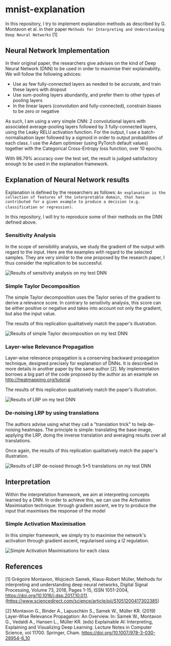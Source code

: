 # mnist-explanation

In this repository, I try to implement explanation methods as described by G. Montavon et al. in their paper `Methods for Interpreting and Understanding Deep Neural Networks` [1]

## Neural Network Implementation

In their original paper, the researchers give advises on the kind of Deep Neural Network (DNN) to be used in order to maximise their explainability. We will follow the following advices:
 - Use as few fully-connected layers as needed to be accurate, and train these layers with dropout
 - Use sum-pooling layers abundantly, and prefer them to other types of pooling layers
 - In the linear layers (convolution and fully-connected), constrain biases to be zero or negative

As such, I am using a very simple CNN: 2 convolutional layers with associated average-pooling layers followed by 3 fully-connected layers, using the Leaky RELU activation function. For the output, I use a batch-normalisation layer followed by a sigmoid in order to output probabilities of each class. I use the Adam optimiser (using PyTorch default values) together with the Categorical Cross-Entropy loss function, over 10 epochs.

With 98.79% accuracy over the test set, the result is judged satisfactory enough to be used in the explanation framework.

## Explanation of Neural Network results

Explanation is defined by the researchers as follows: `An explanation is the collection of features of the interpretable domain, that have contributed for a given example to produce a decision (e.g. classification or regression)`.

In this repository, I will try to reproduce some of their methods on the DNN defined above.

### Sensitivity Analysis

In the scope of sensibility analysis, we study the gradient of the output with regard to the input. Here are the examples with regard to the selected samples. They are very similar to the one proposed by the research paper, I thus consider the replication to be successful.

![Results of sensitivity analysis on my test DNN](/pic/sensitivity_analysis.png)

### Simple Taylor Decomposition

The simple Taylor decomposition uses the Taylor series of the gradient to derive a relevance score. In contrary to sensitivity analysis, this score can be either positive or negative and takes into account not only the gradient, but also the input value.

The results of this replication qualitatively match the paper's illustration.

![Results of simple Taylor decomposition on my test DNN](/pic/simple_taylor.png)

### Layer-wise Relevance Propagation

Layer-wise relevance propagation is a conserving backward propagation technique, designed precisely for explanation of DNNs. It is described in more details in another paper by the same author [2]. My implementation borrows a big part of the code proposed by the author as an example on http://heatmapping.org/tutorial

The results of this replication qualitatively match the paper's illustration.

![Results of LRP on my test DNN](/pic/lrp.png)

### De-noising LRP by using translations

The authors advise using what they call a "translation trick" to help de-noising heatmaps. The principle is simple: translating the base image, applying the LRP, doing the inverse translation and averaging results over all translations.

Once again, the results of this replication qualitatively match the paper's illustration.

![Results of LRP de-noised through 5*5 translations on my test DNN](/pic/lrp_denoised.png)

## Interpretation

Within the interpretation framework, we aim at interpreting concepts learned by a DNN. In order to achieve this, we can use the Activation Maximisation technique: through gradient ascent, we try to produce the input that maximises the response of the model

### Simple Activation Maximisation

In this simpler framework, we simply try to maximise the network's activation through gradient ascent, regularised using a l2 regulation.

![Simple Activation Maximisations for each class](/pic/am.png)

## References

[1] Grégoire Montavon, Wojciech Samek, Klaus-Robert Müller, Methods for interpreting and understanding deep neural networks, Digital Signal Processing, Volume 73, 2018, Pages 1-15, ISSN 1051-2004, https://doi.org/10.1016/j.dsp.2017.10.011. (https://www.sciencedirect.com/science/article/pii/S1051200417302385)

[2] Montavon G., Binder A., Lapuschkin S., Samek W., Müller KR. (2019) Layer-Wise Relevance Propagation: An Overview. In: Samek W., Montavon G., Vedaldi A., Hansen L., Müller KR. (eds) Explainable AI: Interpreting, Explaining and Visualizing Deep Learning. Lecture Notes in Computer Science, vol 11700. Springer, Cham. https://doi.org/10.1007/978-3-030-28954-6_10
